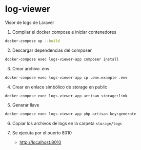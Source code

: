 # log-viewer
Visor de logs de Laravel

1. Compilar el docker compose e iniciar contenedores
```sh
docker-compose up --build
```
2. Descargar dependencias del composer
```sh
docker-compose exec logs-viewer-app composer install
```
3. Crear archivo .env
```sh
docker-compose exec logs-viewer-app cp .env.example .env
```
4. Crear en enlace simbólico de storage en public
```sh
docker-compose exec logs-viewer-app artisan storage:link
```
5. Generar llave
```sh
docker-compose exec logs-viewer-app php artisan key:generate
```
6. Copiar los archivos de logs en la carpeta `storage/logs`

7. Se ejecuta por el puerto 8010
   - [http://localhost:8010](http://localhost:8010)
